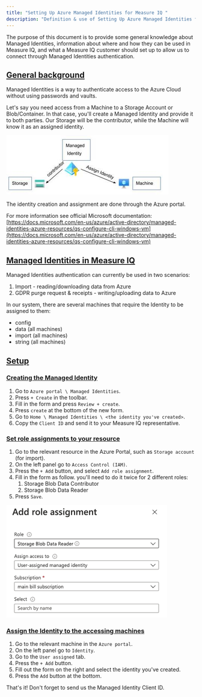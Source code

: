 ```yaml
---
title: "Setting Up Azure Managed Identities for Measure IQ "
description: "Definition & use of Setting Up Azure Managed Identities for Measure IQ "
---
```


The purpose of this document is to provide some general knowledge about Managed Identities, information about where and how they can be used in Measure IQ, and what a Measure IQ customer should set up to allow us to connect through Managed Identities authentication.

## [General background](#general-background)

Managed Identities is a way to authenticate access to the Azure Cloud without using passwords and vaults.

Let's say you need access from a Machine to a Storage Account or Blob/Container. In that case, you'll create a Managed Identity and provide it to both parties. Our Storage will be the contributor, while the Machine will know it as an assigned identity.

![](./attachments/Managed%20Identities.jpg)

The identity creation and assignment are done through the Azure portal.

For more information see official Microsoft documentation: [https://docs.microsoft.com/en-us/azure/active-directory/managed-identities-azure-resources/qs-configure-cli-windows-vm](https://docs.microsoft.com/en-us/azure/active-directory/managed-identities-azure-resources/qs-configure-cli-windows-vm)

## [Managed Identities in Measure IQ](#managed-identities-in-measure-iq)

Managed Identities authentication can currently be used in two scenarios:

1. Import - reading/downloading data from Azure
2. GDPR purge request & receipts - writing/uploading data to Azure

In our system, there are several machines that require the Identity to be assigned to them:

- config
- data (all machines)
- import (all machines)
- string (all machines)

## [Setup](#setup)

### [Creating the Managed Identity](#creating-the-managed-identity)

1. Go to `Azure portal \ Managed Identities`.
2. Press `+ Create` in the toolbar.
3. Fill in the form and press `Review + create`.
4. Press `create` at the bottom of the new form.
5. Go to `Home \ Managed Identities \ <the identity you've created>`.
6. Copy the `Client ID` and send it to your Measure IQ representative.

### [Set role assignments to your resource](#set-role-assignments-to-your-resource)

1. Go to the relevant resource in the Azure Portal, such as `Storage account` (for import).
2. On the left panel go to `Access Control (IAM)`.
3. Press the `+ Add` button, and select `Add role assignment`.
4. Fill in the form as follow. you'll need to do it twice for 2 different roles:
   1. Storage Blob Data Contributor
   2. Storage Blob Data Reader
5. Press `Save`.

![](./attachments/image-20210930-224349.png)

### [Assign the Identity to the accessing machines](#assign-the-identity-to-the-accessing-machines)

1. Go to the relevant machine in the `Azure portal`.
2. On the left panel go to `Identity`.
3. Go to the `User assigned` tab.
4. Press the `+ Add` button.
5. Fill out the form on the right and select the identity you've created.
6. Press the `Add` button at the bottom.

That's it! Don't forget to send us the Managed Identity Client ID.
